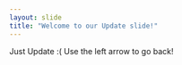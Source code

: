 ```yaml
---
layout: slide
title: "Welcome to our Update slide!"
---
```

Just Update :(
Use the left arrow to go back!
